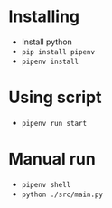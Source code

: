 # Installing

- Install python
- `pip install pipenv`
- `pipenv install`

# Using script

- `pipenv run start`

# Manual run

- `pipenv shell`
- `python ./src/main.py`
